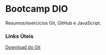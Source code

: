 # Bootcamp DIO
Resumos/exercícios Git, GitHub e JavaScript. 
  
### Links Úteis
[Download do Git](https://git-scm.com/downloads)
